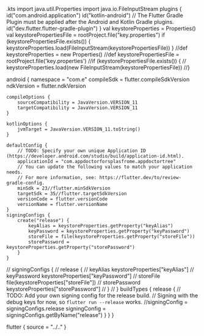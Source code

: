 .kts
import java.util.Properties
import java.io.FileInputStream
plugins {
    id("com.android.application")
    id("kotlin-android")
    // The Flutter Gradle Plugin must be applied after the Android and Kotlin Gradle plugins.
    id("dev.flutter.flutter-gradle-plugin")
}
val keystoreProperties = Properties()
val keystorePropertiesFile = rootProject.file("key.properties")
if (keystorePropertiesFile.exists()) {
    keystoreProperties.load(FileInputStream(keystorePropertiesFile))
}
//def keystoreProperties = new Properties()
//def keystorePropertiesFile = rootProject.file('key.properties')
//if (keystorePropertiesFile.exists()) {
//    keystoreProperties.load(new FileInputStream(keystorePropertiesFile))
//}

android {
    namespace = "com.e"
    compileSdk = flutter.compileSdkVersion
    ndkVersion = flutter.ndkVersion

    compileOptions {
        sourceCompatibility = JavaVersion.VERSION_11
        targetCompatibility = JavaVersion.VERSION_11
    }

    kotlinOptions {
        jvmTarget = JavaVersion.VERSION_11.toString()
    }

    defaultConfig {
        // TODO: Specify your own unique Application ID (https://developer.android.com/studio/build/application-id.html).
        applicationId = "com.appdoctorforsplasfrome.appdoctortree"
        // You can update the following values to match your application needs.
        // For more information, see: https://flutter.dev/to/review-gradle-config.
        minSdk = 23//flutter.minSdkVersion
        targetSdk = 35//flutter.targetSdkVersion
        versionCode = flutter.versionCode
        versionName = flutter.versionName
    }
    signingConfigs {
        create("release") {
            keyAlias = keystoreProperties.getProperty("keyAlias")
            keyPassword = keystoreProperties.getProperty("keyPassword")
            storeFile = file(keystoreProperties.getProperty("storeFile"))
            storePassword = keystoreProperties.getProperty("storePassword")
        }
    }

//    signingConfigs {
//        release {
//            keyAlias keystoreProperties["keyAlias"]
//            keyPassword keystoreProperties["keyPassword"]
//            storeFile file(keystoreProperties["storeFile"])
//            storePassword keystoreProperties["storePassword"]
//        }
//    }
    buildTypes {
        release {
            // TODO: Add your own signing config for the release build.
            // Signing with the debug keys for now, so `flutter run --release` works.
            //signingConfig = signingConfigs.release
            signingConfig = signingConfigs.getByName("release")
        }
    }
}

flutter {
    source = "../.."
}
